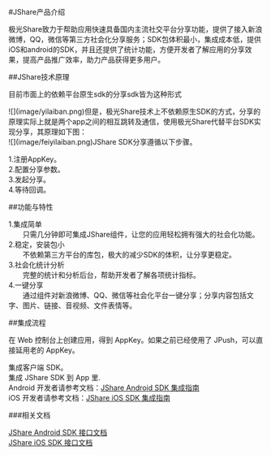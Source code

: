 
#JShare产品介绍

极光Share致力于帮助应用快速具备国内主流社交平台分享功能，提供了接入新浪微博，QQ，微信等第三方社会化分享服务；SDK包体积最小，集成成本低，提供iOS和android的SDK，并且还提供了统计功能，方便开发者了解应用的分享效果，提高产品推广效率，助力产品获得更多用户。


##JShare技术原理

目前市面上的依赖平台原生sdk的分享sdk皆为这种形式
<div>
![](image/yilaiban.png)但是，极光Share技术上不依赖原生SDK的方式，分享的原理实际上就是两个app之间的相互跳转及通信，使用极光Share代替平台SDK实现分享，其原理如下图：
<div>
![](image/feiyilaiban.png)JShare SDK分享遵循以下步骤。

1.注册AppKey。<br>
2.配置分享参数。<br>
3.发起分享。<br>
4.等待回调。<br>

##功能与特性

1.集成简单<br>
	&emsp;&emsp;只需几分钟即可集成JShare组件，让您的应用轻松拥有强大的社会化功能。<br>
2.稳定，安装包小<br>
	&emsp;&emsp;不依赖第三方平台的库包，极大的减少SDK的体积，让分享更稳定。<br>
3.社会化统计分析<br>
	&emsp;&emsp;完整的统计和分析后台，帮助开发者了解各项统计指标。<br>
4.一键分享<br>
	&emsp;&emsp;通过组件对新浪微博、QQ、微信等社会化平台一键分享；分享内容包括文字、图片、链接、音视频、文件表情等。<br>
	
##集成流程

在 Web 控制台上创建应用，得到 AppKey。如果之前已经使用了 JPush，可以直接延用老的 AppKey。

集成客户端 SDK。<br>
集成 JShare SDK 到 App 里.<br>
Android 开发者请参考文档：[JShare Android SDK 集成指南](../client/Android/android_sdk.md)<br>
iOS 开发者请参考文档：[JShare iOS SDK 集成指南](../client/iOS/ios_sdk.md)<br>

###相关文档

[JShare Android SDK 接口文档](../client/Android/android_api.md)<br>
[JShare iOS SDK 接口文档](../client/iOS/ios_api.md)
